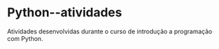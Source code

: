 # Python--atividades
Atividades desenvolvidas durante o curso de introdução a programação com Python.
